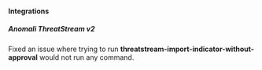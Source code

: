 
#### Integrations
##### Anomali ThreatStream v2
Fixed an issue where trying to run **threatstream-import-indicator-without-approval** would not run any command.

